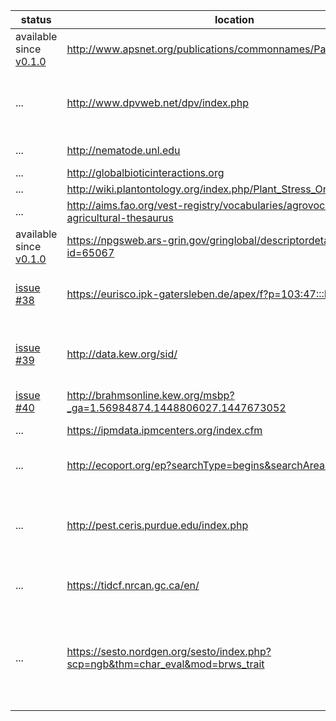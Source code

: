 
status | location | description
--- | --- | ---
available since [v0.1.0](../../releases/v0.1.0) | http://www.apsnet.org/publications/commonnames/Pages/Potato.aspx | American Phytopathological Society Common Names Diseases
... | http://www.dpvweb.net/dpv/index.php | Over 400 individual descriptions of plant viruses or virus groups are provided. Nos 1-354 were originally published in paper form by the Association of Applied Biologists (AAB) between 1970 and 1989 ...
... | http://nematode.unl.edu | Nematology Lab at UNL University of Nebraska-Lincoln
... | http://globalbioticinteractions.org | species associations
... | http://wiki.plantontology.org/index.php/Plant_Stress_Ontology | PSDO
... | http://aims.fao.org/vest-registry/vocabularies/agrovoc-multilingual-agricultural-thesaurus | AGROVOC AGROVOC Multilingual agricultural thesaurus
available since [v0.1.0](../../releases/v0.1.0) | https://npgsweb.ars-grin.gov/gringlobal/descriptordetail.aspx?id=65067 | U.S. National Plant Germplasm System ars-grin
[issue #38](https://github.com/jhpoelen/samara/issues/38) | https://eurisco.ipk-gatersleben.de/apex/f?p=103:47:::NO: | EURISCO - European crop data dump available at https://eurisco.ipk-gatersleben.de/apex/EURISCO_WEB.download_file?p_id=67 
[issue #39](https://github.com/jhpoelen/samara/issues/39) | http://data.kew.org/sid/ | Seed Information Database — SID at Kew Gardens traits like Taxonomy, Storage Behaviour, Mean 1000 Seed Weight, Seed Dispersal, Germination, Oil Content, Protein Content, Morphology, Salt Tolerance
[issue #40](https://github.com/jhpoelen/samara/issues/40) | http://brahmsonline.kew.org/msbp?_ga=1.56984874.1448806027.1447673052 | The Millennium Seed Bank Partnership includes Seed accession data and Germination test data 
... | https://ipmdata.ipmcenters.org/index.cfm | Search the Integrated Pest Management database for commodities grown in the United States
... | http://ecoport.org/ep?searchType=begins&searchAreaCriteria=DP | EcoPort provides a data hub that provides open access to ecological knowledge. Link provides records of plant disease
... | http://pest.ceris.purdue.edu/index.php | National Agricultural Pest Information System (NAPIS):  Public Access Site Host:  U.S. Department of Agriculture, Animal and Plant Health Inspection Service; Purdue University, Entomology Department, Center for Environmental and Regulatory Information Systems
... | https://tidcf.nrcan.gc.ca/en/ | Natural Resources Canada. Canadian Forest Service. Scope: Trees, insects and diseases of Canada's forests (TIDCF)
... | https://sesto.nordgen.org/sesto/index.php?scp=ngb&thm=char_eval&mod=brws_trait | SESTO is a genebank management tool developed by the Nordic Gene Bank (today Nordic Genetic Resource Center, NordGen). The application has gradually been developed into a more generic PGR information system and is now adopted for management and presentation of data from other genebanks in other parts of the world. This work is still in progress. 
